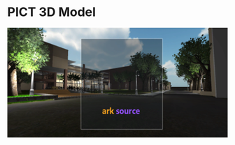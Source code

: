 # PICT 3D Model

![alt tag](https://raw.githubusercontent.com/venky177/Pict-Model-/master/ScreenSelector.bmp)
